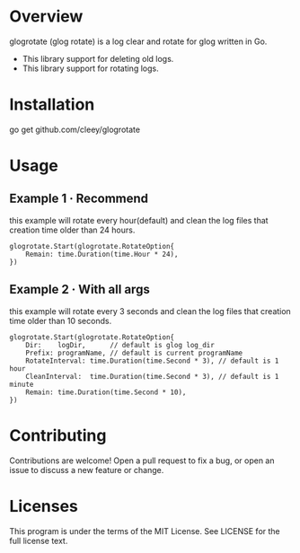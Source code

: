 # Overview
glogrotate (glog rotate) is a log clear and rotate for glog written in Go. 
- This library support for deleting old logs.
- This library support for rotating logs.

# Installation
go get github.com/cleey/glogrotate

# Usage

## Example 1 · Recommend
this example will rotate every hour(default) and clean the log files that creation time older than 24 hours.

```
glogrotate.Start(glogrotate.RotateOption{
    Remain: time.Duration(time.Hour * 24),
})
```

## Example 2 · With all args
this example will rotate every 3 seconds and clean the log files that creation time older than 10 seconds.

```
glogrotate.Start(glogrotate.RotateOption{
    Dir:    logDir,      // default is glog log_dir
    Prefix: programName, // default is current programName
    RotateInterval: time.Duration(time.Second * 3), // default is 1 hour
    CleanInterval:  time.Duration(time.Second * 3), // default is 1 minute
    Remain: time.Duration(time.Second * 10),
})
```

# Contributing
Contributions are welcome! Open a pull request to fix a bug, or open an issue to discuss a new feature or change.

# Licenses
This program is under the terms of the MIT License. See LICENSE for the full license text.